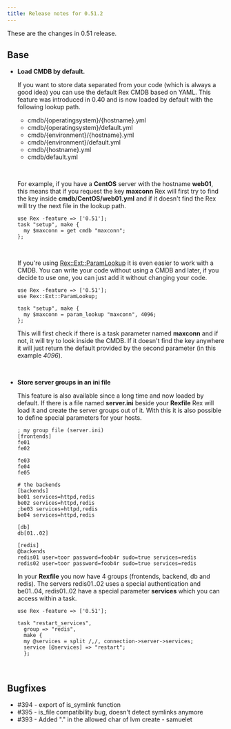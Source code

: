 ```yaml
---
title: Release notes for 0.51.2
---
```


These are the changes in 0.51 release.

## Base

-   **Load CMDB by default.**

    If you want to store data separated from your code (which is always a good idea) you can use the default Rex CMDB based on YAML. This feature was introduced in 0.40 and is now loaded by default with the following lookup path.

    -   cmdb/{operatingsystem}/{hostname}.yml
    -   cmdb/{operatingsystem}/default.yml
    -   cmdb/{environment}/{hostname}.yml
    -   cmdb/{environment}/default.yml
    -   cmdb/{hostname}.yml
    -   cmdb/default.yml

     

    For example, if you have a **CentOS** server with the hostname **web01**, this means that if you request the key **maxconn** Rex will first try to find the key inside **cmdb/CentOS/web01.yml** and if it doesn't find the Rex will try the next file in the lookup path.

        use Rex -feature => ['0.51'];
        task "setup", make {
          my $maxconn = get cmdb "maxconn";
        };

     

    If you're using [Rex::Ext::ParamLookup](http://modules.rexify.org/module/Rex::Ext::ParamLookup) it is even easier to work with a CMDB. You can write your code without using a CMDB and later, if you decide to use one, you can just add it without changing your code.

        use Rex -feature => ['0.51'];
        use Rex::Ext::ParamLookup;

        task "setup", make {
          my $maxconn = param_lookup "maxconn", 4096;
        };

    This will first check if there is a task parameter named **maxconn** and if not, it will try to look inside the CMDB. If it doesn't find the key anywhere it will just return the default provided by the second parameter (in this example *4096*).

     

-   **Store server groups in an ini file**

    This feature is also available since a long time and now loaded by default. If there is a file named **server.ini** beside your **Rexfile** Rex will load it and create the server groups out of it. With this it is also possible to define special parameters for your hosts.

        ; my group file (server.ini)
        [frontends]
        fe01
        fe02

        fe03
        fe04
        fe05

        # the backends
        [backends]
        be01 services=httpd,redis
        be02 services=httpd,redis
        ;be03 services=httpd,redis
        be04 services=httpd,redis

        [db]
        db[01..02]

        [redis]
        @backends
        redis01 user=toor password=foob4r sudo=true services=redis
        redis02 user=toor password=foob4r sudo=true services=redis

    In your **Rexfile** you now have 4 groups (frontends, backend, db and redis). The servers redis01..02 uses a special authentication and be01..04, redis01..02 have a special parameter **services** which you can access within a task.

        use Rex -feature => ['0.51'];

        task "restart_services",
          group => "redis",
          make {
          my @services = split /,/, connection->server->services;
          service [@services] => "restart";
          };

     

## Bugfixes

-   \#394 - export of is\_symlink function
-   \#395 - is\_file compatibility bug, doesn't detect symlinks anymore
-   \#393 - Added "." in the allowed char of lvm create - samuelet

